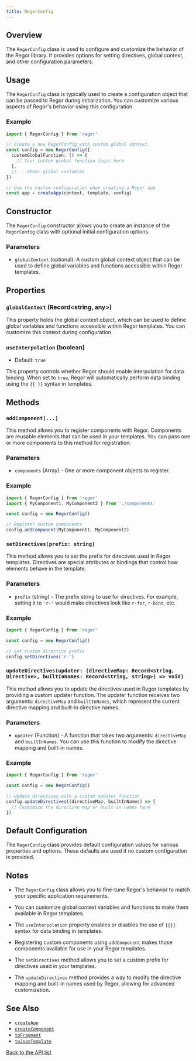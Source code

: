 ```yaml
---
title: RegorConfig
---
```



## Overview

The `RegorConfig` class is used to configure and customize the behavior of the Regor library. It provides options for setting directives, global context, and other configuration parameters.

## Usage

The `RegorConfig` class is typically used to create a configuration object that can be passed to Regor during initialization. You can customize various aspects of Regor's behavior using this configuration.

### Example

```ts
import { RegorConfig } from 'regor'

// Create a new RegorConfig with custom global context
const config = new RegorConfig({
  customGlobalFunction: () => {
    // Your custom global function logic here
  },
  // ...other global variables
})

// Use the custom configuration when creating a Regor app
const app = createApp(context, template, config)
```

## Constructor

The `RegorConfig` constructor allows you to create an instance of the `RegorConfig` class with optional initial configuration options.

### Parameters

- `globalContext` (optional): A custom global context object that can be used to define global variables and functions accessible within Regor templates.

## Properties

### `globalContext` (Record<string, any>)

This property holds the global context object, which can be used to define global variables and functions accessible within Regor templates. You can customize this context during configuration.

### `useInterpolation` (boolean)

- Default: `true`

This property controls whether Regor should enable interpolation for data binding. When set to `true`, Regor will automatically perform data binding using the `{{ }}` syntax in templates.

## Methods

### `addComponent(...)`

This method allows you to register components with Regor. Components are reusable elements that can be used in your templates. You can pass one or more components to this method for registration.

### Parameters

- `components` (Array<Component>) - One or more component objects to register.

### Example

```javascript
import { RegorConfig } from 'regor'
import { MyComponent1, MyComponent2 } from './components'

const config = new RegorConfig()

// Register custom components
config.addComponent(MyComponent1, MyComponent2)
```

### `setDirectives(prefix: string)`

This method allows you to set the prefix for directives used in Regor templates. Directives are special attributes or bindings that control how elements behave in the template.

### Parameters

- `prefix` (string) - The prefix string to use for directives. For example, setting it to `'r-'` would make directives look like `r-for`, `r-bind`, etc.

### Example

```javascript
import { RegorConfig } from 'regor'

const config = new RegorConfig()

// Set custom directive prefix
config.setDirectives('r-')
```

### `updateDirectives(updater: (directiveMap: Record<string, Directive>, builtInNames: Record<string, string>) => void)`

This method allows you to update the directives used in Regor templates by providing a custom updater function. The updater function receives two arguments: `directiveMap` and `builtInNames`, which represent the current directive mapping and built-in directive names.

### Parameters

- `updater` (Function) - A function that takes two arguments: `directiveMap` and `builtInNames`. You can use this function to modify the directive mapping and built-in names.

### Example

```javascript
import { RegorConfig } from 'regor'

const config = new RegorConfig()

// Update directives with a custom updater function
config.updateDirectives((directiveMap, builtInNames) => {
  // Customize the directive map or built-in names here
})
```

## Default Configuration

The `RegorConfig` class provides default configuration values for various properties and options. These defaults are used if no custom configuration is provided.

## Notes

- The `RegorConfig` class allows you to fine-tune Regor's behavior to match your specific application requirements.

- You can customize global context variables and functions to make them available in Regor templates.

- The `useInterpolation` property enables or disables the use of `{{}}` syntax for data binding in templates.

- Registering custom components using `addComponent` makes those components available for use in your Regor templates.

- The `setDirectives` method allows you to set a custom prefix for directives used in your templates.

- The `updateDirectives` method provides a way to modify the directive mapping and built-in names used by Regor, allowing for advanced customization.

## See Also

- [`createApp`](/api/createApp)
- [`createComponent`](/api/createComponent)
- [`toFragment`](/api/toFragment)
- [`toJsonTemplate`](/api/toJsonTemplate)

[Back to the API list](/api/regor-api)
